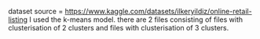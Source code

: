 dataset source = https://www.kaggle.com/datasets/ilkeryildiz/online-retail-listing I used the k-means model. there are 2 files consisting of files with clusterisation of 2 clusters and files with clusterisation of 3 clusters.
